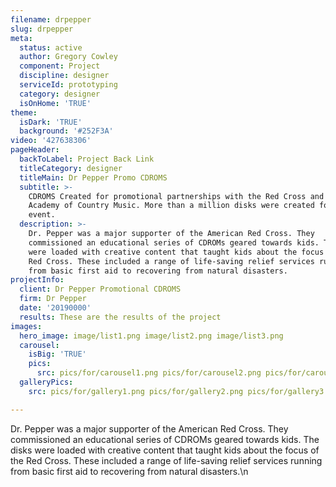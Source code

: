 ```yaml
---
filename: drpepper
slug: drpepper
meta:
  status: active
  author: Gregory Cowley
  component: Project
  discipline: designer
  serviceId: prototyping
  category: designer
  isOnHome: 'TRUE'
theme:
  isDark: 'TRUE'
  background: '#252F3A'
video: '427638306'
pageHeader:
  backToLabel: Project Back Link
  titleCategory: designer
  titleMain: Dr Pepper Promo CDROMS
  subtitle: >-
    CDROMS Created for promotional partnerships with the Red Cross and the
    Academy of Country Music. More than a million disks were created for each
    event.
  description: >-
    Dr. Pepper was a major supporter of the American Red Cross. They
    commissioned an educational series of CDROMs geared towards kids. The disks
    were loaded with creative content that taught kids about the focus of the
    Red Cross. These included a range of life-saving relief services running
    from basic first aid to recovering from natural disasters.
projectInfo:
  client: Dr Pepper Promotional CDROMS
  firm: Dr Pepper
  date: '20190000'
  results: These are the results of the project
images:
  hero_image: image/list1.png image/list2.png image/list3.png
  carousel:
    isBig: 'TRUE'
    pics:
      src: pics/for/carousel1.png pics/for/carousel2.png pics/for/carousel3.png
  galleryPics:
    src: pics/for/gallery1.png pics/for/gallery2.png pics/for/gallery3.png

---
```

Dr. Pepper was a major supporter of the American Red Cross. They commissioned an educational series of CDROMs geared towards kids. The disks were loaded with creative content that taught kids about the focus of the Red Cross. These included a range of life-saving relief services running from basic first aid to recovering from natural disasters.\n
  